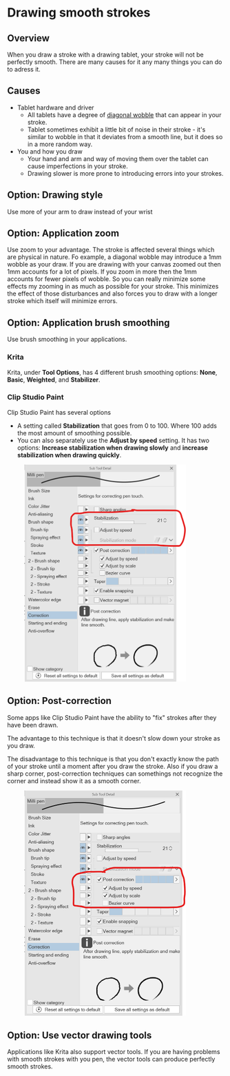 # Drawing smooth strokes

## Overview

When you draw a stroke with a drawing tablet, your stroke will not be perfectly smooth. There are many causes for it any many things you can do to adress it.

## Causes

* Tablet hardware and driver
  * All tablets have a degree of [diagonal wobble](../core-features/diagonal-wobble.md) that can appear in your stroke.&#x20;
  * Tablet sometimes exhibit a little bit of noise in their stroke - it's similar to wobble in that it deviates from a smooth line, but it does so in a more random way.
* You and how you draw
  * Your hand and arm and way of moving them over the tablet can cause imperfections in your stroke.
  * Drawing slower is more prone to introducing errors into your strokes.

## Option: Drawing style

Use more of your arm to draw instead of your wrist

## Option: Application zoom

Use zoom to your advantage. The stroke is affected several things which are physical in nature. Fo example, a diagonal wobble may introduce a 1mm wobble as your draw. If you are drawing with your canvas zoomed out then 1mm accounts for a lot of pixels. If you zoom in more then the 1mm accounts for fewer pixels of wobble. So you can really minimize some effects my zooming in as much as possible for your stroke. This minimizes the effect of those disturbances and also forces you to draw with a longer stroke which itself will minimize errors.

## Option: Application brush smoothing

Use brush smoothing in your applications.

### Krita

Krita, under **Tool Options**, has 4 different brush smoothing options: **None**, **Basic**, **Weighted**, and **Stabilizer**.&#x20;

### Clip Studio Paint

Clip Studio Paint has several options

* A setting called **Stabilization** that goes from 0 to  100. Where 100 adds the most amount of smoothing possible.
* You can also separately use the **Adjust by speed** setting. It has two options: **Increase stabilization when drawing slowly** and **increase stabilization when drawing quickly**.



<div align="left">

<figure><img src="../../.gitbook/assets/image (1) (1).png" alt="" width="375"><figcaption></figcaption></figure>

</div>

## Option: Post-correction

Some apps like Clip Studio Paint have the ability to "fix" strokes after they have been drawn.

The advantage to this technique is that it doesn't slow down your stroke as you draw.

The disadvantage to this technique is that you don't exactly know the path of your stroke until a moment after you draw the stroke. Also if you draw a sharp corner, post-correction techniques can somethings not recognize the corner and instead show it as a smooth corner.

<div align="left">

<figure><img src="../../.gitbook/assets/image (1).png" alt="" width="375"><figcaption></figcaption></figure>

</div>

## Option: Use vector drawing tools

Applications like Krita also support vector tools. If you are having problems with smooth strokes with you pen, the vector tools can produce perfectly smooth strokes.



## &#x20;





